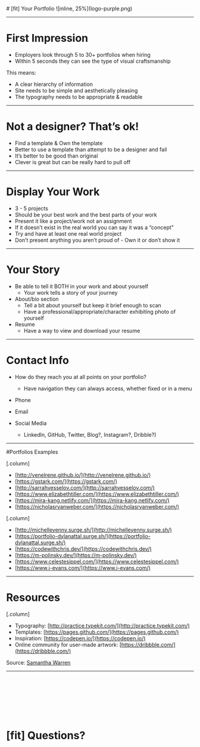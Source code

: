 <br>
# [fit] Your Portfolio
![inline, 25%](logo-purple.png) 

---

# First Impression

- Employers look through 5 to 30+ portfolios when hiring
- Within 5 seconds they can see the type of visual craftsmanship

This means:
- A clear hierarchy of information
- Site needs to be simple and aesthetically pleasing
- The typography needs to be appropriate & readable

---

# Not a designer? That’s ok!

- Find a template & Own the template
- Better to use a template than attempt to be a designer and fail
- It’s better to be good than original
- Clever is great but can be really hard to pull off

---

# Display Your Work

- 3 - 5 projects
- Should be your best work and the best parts of your work
- Present it like  a project/work not an assignment
- If it doesn’t exist in the real world you can say it was a “concept”
- Try and have at least one real world project
- Don’t present anything you aren’t proud of - Own it or don’t show it


---
# Your Story

- Be able to tell it BOTH in your work and about yourself
	- Your work tells a story of your journey
- About/bio section
	- Tell a bit about yourself but keep it brief enough to scan
	- Have a professional/appropriate/character exhibiting photo of yourself
- Resume
	- Have a way to view and download your resume


---
# Contact Info

- How do they reach you at all points on your portfolio?
	- Have navigation they can always access, whether fixed or in a menu

- Phone
- Email
- Social Media
	- LinkedIn, GitHub, Twitter, Blog?, Instagram?, Dribble?)

---
#Portfolios Examples

[.column]
- [http://venelrene.github.io/](http://venelrene.github.io/)
- [https://gstark.com/](https://gstark.com/)
- [http://sarrahvesselov.com/](http://sarrahvesselov.com/)
- [https://www.elizabethtiller.com/](https://www.elizabethtiller.com/)
- [https://mira-kang.netlify.com/](https://mira-kang.netlify.com/)
- [https://nicholasryanweber.com/](https://nicholasryanweber.com/)

[.column]
- [http://michelleyenny.surge.sh/](http://michelleyenny.surge.sh/)
- [https://portfolio-dylanattal.surge.sh/](https://portfolio-dylanattal.surge.sh/)
- [https://codewithchris.dev/](https://codewithchris.dev/)
- [https://m-polinsky.dev/](https://m-polinsky.dev/)
- [https://www.celestesippel.com/](https://www.celestesippel.com/)
- [https://www.j-evans.com/](https://www.j-evans.com/)

---
# Resources

[.column]
- Typography: [http://practice.typekit.com/](http://practice.typekit.com/)
- Templates: [https://pages.github.com/](https://pages.github.com/)
- Inspiration: [https://codepen.io/](https://codepen.io/)
- Online community for user-made artwork: [https://dribbble.com/](https://dribbble.com/)


Source: [Samantha Warren](http://samanthatoy.com/)



---
<br><br><br><br><br><br>
# [fit] Questions?
